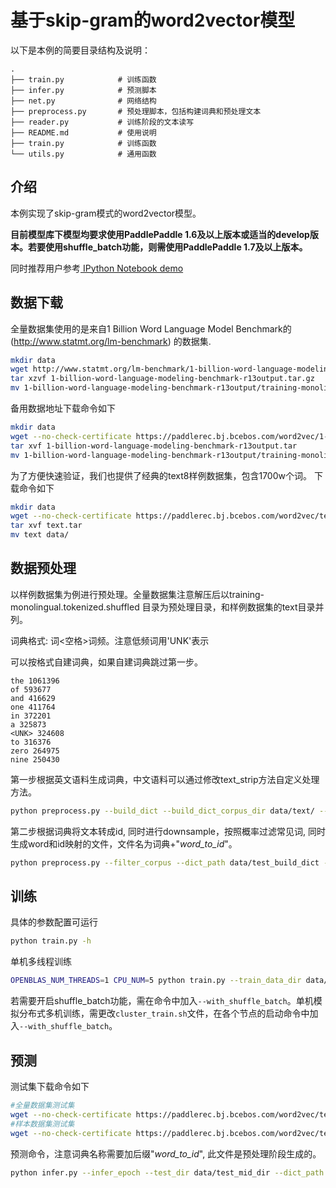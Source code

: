 # 基于skip-gram的word2vector模型

以下是本例的简要目录结构及说明：

```text
.
├── train.py            # 训练函数
├── infer.py            # 预测脚本
├── net.py              # 网络结构
├── preprocess.py       # 预处理脚本，包括构建词典和预处理文本
├── reader.py           # 训练阶段的文本读写
├── README.md           # 使用说明
├── train.py            # 训练函数
└── utils.py            # 通用函数

```

## 介绍
本例实现了skip-gram模式的word2vector模型。

**目前模型库下模型均要求使用PaddlePaddle 1.6及以上版本或适当的develop版本。若要使用shuffle_batch功能，则需使用PaddlePaddle 1.7及以上版本。**

同时推荐用户参考[ IPython Notebook demo](https://aistudio.baidu.com/aistudio/projectDetail/124377)

## 数据下载
全量数据集使用的是来自1 Billion Word Language Model Benchmark的(http://www.statmt.org/lm-benchmark) 的数据集.

```bash
mkdir data
wget http://www.statmt.org/lm-benchmark/1-billion-word-language-modeling-benchmark-r13output.tar.gz
tar xzvf 1-billion-word-language-modeling-benchmark-r13output.tar.gz
mv 1-billion-word-language-modeling-benchmark-r13output/training-monolingual.tokenized.shuffled/ data/
```

备用数据地址下载命令如下

```bash
mkdir data
wget --no-check-certificate https://paddlerec.bj.bcebos.com/word2vec/1-billion-word-language-modeling-benchmark-r13output.tar
tar xvf 1-billion-word-language-modeling-benchmark-r13output.tar
mv 1-billion-word-language-modeling-benchmark-r13output/training-monolingual.tokenized.shuffled/ data/
```

为了方便快速验证，我们也提供了经典的text8样例数据集，包含1700w个词。 下载命令如下

```bash
mkdir data
wget --no-check-certificate https://paddlerec.bj.bcebos.com/word2vec/text.tar
tar xvf text.tar
mv text data/
```


## 数据预处理
以样例数据集为例进行预处理。全量数据集注意解压后以training-monolingual.tokenized.shuffled 目录为预处理目录，和样例数据集的text目录并列。

词典格式: 词<空格>词频。注意低频词用'UNK'表示

可以按格式自建词典，如果自建词典跳过第一步。
```
the 1061396
of 593677
and 416629
one 411764
in 372201
a 325873
<UNK> 324608
to 316376
zero 264975
nine 250430
```

第一步根据英文语料生成词典，中文语料可以通过修改text_strip方法自定义处理方法。

```bash
python preprocess.py --build_dict --build_dict_corpus_dir data/text/ --dict_path data/test_build_dict
```

第二步根据词典将文本转成id, 同时进行downsample，按照概率过滤常见词, 同时生成word和id映射的文件，文件名为词典+"_word_to_id_"。

```bash
python preprocess.py --filter_corpus --dict_path data/test_build_dict --input_corpus_dir data/text --output_corpus_dir data/convert_text8 --min_count 5 --downsample 0.001
```

## 训练
具体的参数配置可运行


```bash
python train.py -h
```

单机多线程训练
```bash
OPENBLAS_NUM_THREADS=1 CPU_NUM=5 python train.py --train_data_dir data/convert_text8 --dict_path data/test_build_dict --num_passes 10 --batch_size 100 --model_output_dir v1_cpu5_b100_lr1dir --base_lr 1.0 --print_batch 1000 --with_speed --is_sparse
```

若需要开启shuffle_batch功能，需在命令中加入`--with_shuffle_batch`。单机模拟分布式多机训练，需更改`cluster_train.sh`文件，在各个节点的启动命令中加入`--with_shuffle_batch`。

## 预测
测试集下载命令如下

```bash
#全量数据集测试集
wget --no-check-certificate https://paddlerec.bj.bcebos.com/word2vec/test_dir.tar
#样本数据集测试集
wget --no-check-certificate https://paddlerec.bj.bcebos.com/word2vec/test_mid_dir.tar
```

预测命令，注意词典名称需要加后缀"_word_to_id_", 此文件是预处理阶段生成的。
```bash
python infer.py --infer_epoch --test_dir data/test_mid_dir --dict_path data/test_build_dict_word_to_id_ --batch_size 20000 --model_dir v1_cpu5_b100_lr1dir/  --start_index 0 --last_index 10
```
